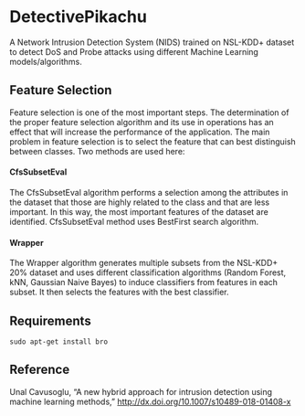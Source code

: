 # DetectivePikachu
A Network Intrusion Detection System (NIDS) trained on NSL-KDD+ dataset to detect DoS and Probe attacks using different Machine Learning models/algorithms.

## Feature Selection
Feature selection is one of the most important steps. The determination of the proper feature selection algorithm and its use in operations has an effect that will increase the performance of the application. The main problem in feature selection is to select the feature that can best distinguish between classes. Two methods are used here:

#### CfsSubsetEval
The CfsSubsetEval algorithm performs a selection among the attributes in the dataset that those are highly related to the class and that are less important. In this way, the most important features of the dataset are identified. CfsSubsetEval method uses BestFirst search algorithm.

#### Wrapper
The Wrapper algorithm generates multiple subsets from the NSL-KDD+ 20% dataset and uses different classification algorithms (Random Forest, kNN, Gaussian Naive Bayes) to induce classifiers from features in each subset. It then selects the features with the best classifier.

## Requirements
```
sudo apt-get install bro
```

## Reference
Unal Cavusoglu, “A new hybrid approach for intrusion detection using machine learning methods,” http://dx.doi.org/10.1007/s10489-018-01408-x

